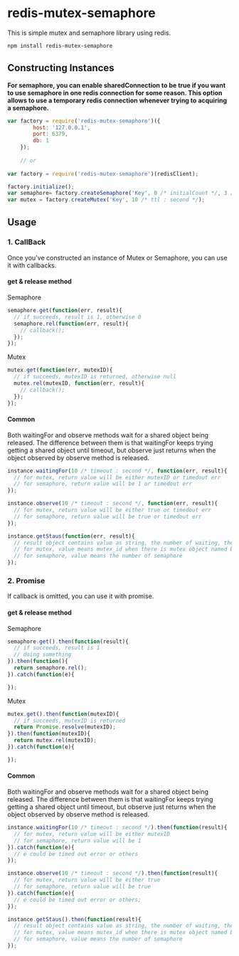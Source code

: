 # redis-mutex-semaphore
This is simple mutex and semaphore library using redis.

```sh
npm install redis-mutex-semaphore
```

## Constructing Instances

**For semaphore, you can enable sharedConnection to be true if you want to use semaphore in one redis connection for some reason. This option allows to use a temporary redis connection whenever trying to acquiring a semaphore.**

```js
var factory = require('redis-mutex-semaphore')({
  		host: '127.0.0.1',
  		port: 6379,
  		db: 1
  	});
  	
  	// or
  
var factory = require('redis-mutex-semaphore')(redisClient);	

factory.initialize();
var semaphore= factory.createSemaphore('Key', 0 /* initialCount */, 3 /* maxCount */, false /* sharedConnection */);
var mutex = factory.createMutex('Key', 10 /* ttl : second */); 
```

## Usage

### 1. CallBack

Once you've constructed an instance of Mutex or Semaphore, you can use it with callbacks.

#### get & release method

Semaphore

```js
semaphore.get(function(err, result){
  // if succeeds, result is 1, otherwise 0
  semaphore.rel(function(err, result){
    // callback();
  });
});
```

Mutex

```js
mutex.get(function(err, mutexID){
  // if succeeds, mutexID is returned, otherwise null
  mutex.rel(mutexID, function(err, result){
    // callback();
  });
});
```

#### Common

Both waitingFor and observe methods wait for a shared object being released.
The difference between them is that waitingFor keeps trying getting a shared object until timeout, but observe just returns when the object observed by observe method is released.

```js
instance.waitingFor(10 /* timeout : second */, function(err, result){
  // for mutex, return value will be either mutexID or timedout err
  // for semaphore, return value will be 1 or timedout err
});

instance.observe(10 /* timeout : second */, function(err, result){
  // for mutex, return value will be either true or timedout err
  // for semaphore, return value will be true or timedout err
});

instance.getStaus(function(err, result){
  // result object contains value as string, the number of waiting, the number of observing
  // for mutex, value means mutex_id when there is mutex object named by key
  // for semaphore, value means the number of semaphore
});
```

### 2. Promise

If callback is omitted, you can use it with promise.

#### get & release method 

Semaphore

```js
semaphore.get().then(function(result){
  // if succeeds, result is 1
  // doing something
}).then(function(){
  return semaphore.rel();
}).catch(function(e){

});
```

Mutex

```js
mutex.get().then(function(mutexID){
  // if succeeds, mutexID is returned
  return Promise.resolve(mutexID);
}).then(function(mutexID){
  return mutex.rel(mutexID);
}).catch(function(e){

});
```

#### Common

Both waitingFor and observe methods wait for a shared object being released.
The difference between them is that waitingFor keeps trying getting a shared object until timeout, but observe just returns when the object observed by observe method is released.

```js
instance.waitingFor(10 /* timeout : second */).then(function(result){
  // for mutex, return value will be either mutexID
  // for semaphore, return value will be 1
}).catch(function(e){
  // e could be timed out error or others
});

instance.observe(10 /* timeout : second */).then(function(result){
  // for mutex, return value will be either true
  // for semaphore, return value will be true
}).catch(function(e){
  // e could be timed out error or others;
});

instance.getStaus().then(function(result){
  // result object contains value as string, the number of waiting, the number of observing
  // for mutex, value means mutex_id when there is mutex object named by key
  // for semaphore, value means the number of semaphore
});
```
